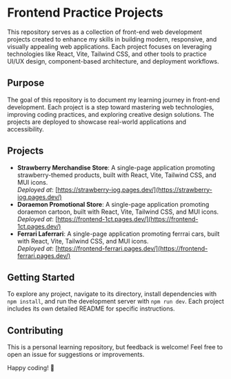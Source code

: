 # Frontend Practice Projects

This repository serves as a collection of front-end web development projects created to enhance my skills in building modern, responsive, and visually appealing web applications. Each project focuses on leveraging technologies like React, Vite, Tailwind CSS, and other tools to practice UI/UX design, component-based architecture, and deployment workflows.

## Purpose
The goal of this repository is to document my learning journey in front-end development. Each project is a step toward mastering web technologies, improving coding practices, and exploring creative design solutions. The projects are deployed to showcase real-world applications and accessibility.

## Projects
- **Strawberry Merchandise Store**: A single-page application promoting strawberry-themed products, built with React, Vite, Tailwind CSS, and MUI icons.  
  *Deployed at*: [https://strawberry-iog.pages.dev/](https://strawberry-iog.pages.dev/)
- **Doraemon Promotional Store**: A single-page application promoting doraemon cartoon, built with React, Vite, Tailwind CSS, and MUI icons.  
  *Deployed at*: [https://frontend-1ct.pages.dev/](https://frontend-1ct.pages.dev/)
- **Ferrari Laferrari**: A single-page application promoting ferrrai  cars, built with React, Vite, Tailwind CSS, and MUI icons.  
  *Deployed at*: [https://frontend-ferrari.pages.dev/](https://frontend-ferrari.pages.dev/)

## Getting Started
To explore any project, navigate to its directory, install dependencies with `npm install`, and run the development server with `npm run dev`. Each project includes its own detailed README for specific instructions.

## Contributing
This is a personal learning repository, but feedback is welcome! Feel free to open an issue for suggestions or improvements.

Happy coding! 🚀
